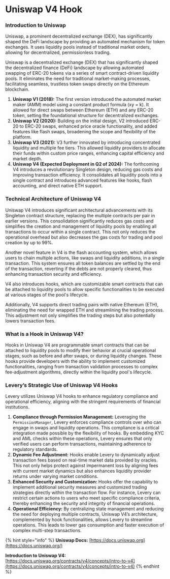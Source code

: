 # Uniswap V4 Hook

### **Introduction to Uniswap**

Uniswap, a prominent decentralized exchange (DEX), has significantly shaped the DeFi landscape by providing an automated mechanism for token exchanges. It uses liquidity pools instead of traditional market orders, allowing for decentralized, permissionless trading.

Uniswap is a decentralized exchange (DEX) that has significantly shaped the decentralized finance (DeFi) landscape by allowing automated swapping of ERC-20 tokens via a series of smart contract-driven liquidity pools. It eliminates the need for traditional market-making processes, facilitating seamless, trustless token swaps directly on the Ethereum blockchain.

1. **Uniswap V1 (2018):** The first version introduced the automated market maker (AMM) model using a constant product formula (xy = k). It allowed for direct swaps between Ethereum (ETH) and any ERC-20 token, setting the foundational structure for decentralized exchanges.
2. **Uniswap V2 (2020):** Building on the initial design, V2 introduced ERC-20 to ERC-20 swaps, enhanced price oracle functionality, and added features like flash swaps, broadening the scope and flexibility of the platform.
3. **Uniswap V3 (2021):** V3 further innovated by introducing concentrated liquidity and multiple fee tiers. This allowed liquidity providers to allocate their funds within custom price ranges, enhancing capital efficiency and market depth.
4. **Uniswap V4 (Expected Deployment in Q2 of 2024):** The forthcoming V4 introduces a revolutionary Singleton design, reducing gas costs and improving transaction efficiency. It consolidates all liquidity pools into a single contract and introduces advanced features like hooks, flash accounting, and direct native ETH support.

### **Technical Architecture of Uniswap V4**

Uniswap V4 introduces significant architectural advancements with its Singleton contract structure, replacing the multiple contracts per pair in earlier versions. This consolidation significantly reduces gas costs and simplifies the creation and management of liquidity pools by enabling all transactions to occur within a single contract. This not only reduces the operational overhead but also decreases the gas costs for trading and pool creation by up to 99%.

Another novel feature in V4 is the flash accounting system, which allows users to chain multiple actions, like swaps and liquidity additions, in a single transaction. This system ensures all token balances are settled by the end of the transaction, reverting if the debts are not properly cleared, thus enhancing transaction security and efficiency.

V4 also introduces hooks, which are customizable smart contracts that can be attached to liquidity pools to allow specific functionalities to be executed at various stages of the pool's lifecycle.&#x20;

Additionally, V4 supports direct trading pairs with native Ethereum (ETH), eliminating the need for wrapped ETH and streamlining the trading process. This adjustment not only simplifies the trading steps but also potentially lowers transaction fees.

### **What is a Hook in Uniswap V4?**

Hooks in Uniswap V4 are programmable smart contracts that can be attached to liquidity pools to modify their behavior at crucial operational stages, such as before and after swaps, or during liquidity changes. These hooks provide developers with the ability to implement customized functionalities, ranging from transaction validation processes to complex fee-adjustment algorithms, directly within the liquidity pool's lifecycle.

### **Levery’s Strategic Use of Uniswap V4 Hooks**

Levery utilizes Uniswap V4 hooks to enhance regulatory compliance and operational efficiency, aligning with the stringent requirements of financial institutions.

1. **Compliance through Permission Management:** Leveraging the `PermissionManager`, Levery enforces compliance controls over who can engage in swaps and liquidity operations. This compliance is a critical integration made possible by the flexibility of hooks. By embedding KYC and AML checks within these operations, Levery ensures that only verified users can perform transactions, maintaining adherence to regulatory standards.
2. **Dynamic Fee Adjustment:** Hooks enable Levery to dynamically adjust transaction fees based on real-time market data provided by oracles. This not only helps protect against impermanent loss by aligning fees with current market dynamics but also enhances liquidity provider returns under varying market conditions.
3. **Enhanced Security and Customization:** Hooks offer the capability to implement additional security measures and customized trading strategies directly within the transaction flow. For instance, Levery can restrict certain actions to users who meet specific compliance criteria, thereby enhancing the security and integrity of financial operations.
4. **Operational Efficiency:** By centralizing state management and reducing the need for deploying multiple contracts, Uniswap V4’s architecture, complemented by hook functionalities, allows Levery to streamline operations. This leads to lower gas consumption and faster execution of complex multi-step transactions.

{% hint style="info" %}
**Uniswap Docs:** [https://docs.uniswap.org](https://docs.uniswap.org/)

**Introduction to Uniswap V4:** [https://docs.uniswap.org/contracts/v4/concepts/intro-to-v4](https://docs.uniswap.org/contracts/v4/concepts/intro-to-v4)
{% endhint %}
